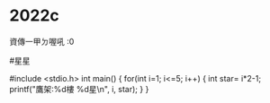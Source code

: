 # 2022c
資傳一甲ㄉ喔吼 :0


#星星

#include <stdio.h>
int main()
{
    for(int i=1; i<=5; i++)
    {
        int star= i*2-1;
        printf("鷹架:%d樓 %d星\n", i, star);
    }
}
